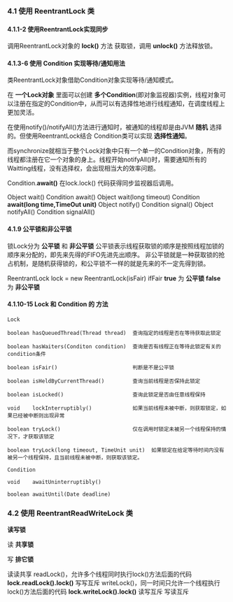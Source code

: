 ### 4.1 使用 **ReentrantLock**  类

#### 4.1.1-2 使用ReentrantLock实现同步  

  调用ReentrantLock对象的 **lock()** 方法 获取锁，调用 **unlock()** 方法释放锁。

#### 4.1.3-6 使用 **Condition** 实现等待/通知用法

  类ReentrantLock对象借助Condition对象实现等待/通知模式。

  在 **一个Lock对象** 里面可以创建 **多个Condition**(即对象监视器)实例，线程对象可以注册在指定的Condition中，从而可以有选择性地进行线程通知，在调度线程上更加灵活。

  在使用notify()/notifyAll()方法进行通知时，被通知的线程却是由JVM **随机** 选择的。但使用ReentrantLock结合 Condition类可以实现 **选择性通知**。

  而synchronize就相当于整个Lock对象中只有一个单一的Condition对象，所有的线程都注册在它一个对象的身上。线程开始notifyAll()时，需要通知所有的Waitting线程，没有选择权，会出现相当大的效率问题。

  Condition.**await()**  在lock.lock() 代码获得同步监视器后调用。

  Object wait()             Condition await()
  Object wait(long timeout) Condition **await(long time,TimeOut unit)**
  Object notify()           Condition signal()
  Object notifyAll()        Condition signalAll()

#### 4.1.9 公平锁和非公平锁

  锁Lock分为 **公平锁** 和 **非公平锁**
  公平锁表示线程获取锁的顺序是按照线程加锁的顺序来分配的，即先来先得的FIFO先进先出顺序。
  非公平锁就是一种获取锁的抢占机制，是随机获得锁的，和公平锁不一样的就是先来的不一定先得到锁。

  ReentrantLock lock = new ReentrantLock(isFair)
  ifFair **true** 为 **公平锁** **false** 为 **非公平锁**

#### 4.1.10-15  Lock 和 Condition 的 **方法**

    Lock

    boolean hasQueuedThread(Thread thread)  查询指定的线程是否在等待获取此锁定

    boolean hasWaiters(Conditon condition)  查询是否有线程正在等待此锁定有关的condition条件

    boolean isFair()                        判断是不是公平锁

    boolean isHeldByCurrentThread()         查询当前线程是否保持此锁定

    boolean isLocked()                      查询此锁定是否由任意线程保持

    void    lockInterruptibly()             如果当前线程未被中断，则获取锁定，如果已经被中断则出现异常

    boolean tryLock()                       仅在调用时锁定未被另一个线程保持的情况下，才获取该锁定

    boolean tryLock(long timeout, TimeUnit unit)  如果锁定在给定等待时间内没有被另一个线程保持，且当前线程未被中断，则获取该锁定。

    Condition

    void    awaitUninterruptibly()  

    boolean awaitUntil(Date deadline)  

### 4.2 使用 **ReentrantReadWriteLock** 类

  **读写锁**

  读 **共享锁**

  写 **排它锁**

  读读共享
      readLock()，允许多个线程同时执行lock()方法后面的代码 **lock.readLock().lock()**
  写写互斥
      writeLock()，同一时间只允许一个线程执行lock()方法后面的代码 **lock.writeLock().lock()**
  读写互斥
  写读互斥
